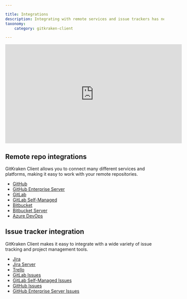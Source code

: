 ```yaml
---

title: Integrations
description: Integrating with remote services and issue trackers has never been easier.
taxonomy:
    category: gitkraken-client

---
```

<div class='embed-container embed-container--16-9'>
    <iframe width='560' height='315' src='https://www.youtube.com/embed/bR4pBzXPuIs?rel=0&vq=hd1080' frameborder='0' allowfullscreen></iframe>
</div>

## Remote repo integrations

GitKraken Client allows you to connect many different services and platforms, making it easy to work with your remote repositories. 

- [GitHub](/gitkraken-client/github-gitkraken-client/)
- [GitHub Enterprise Server](/gitkraken-client/github-enterprise/)
- [GitLab](/gitkraken-client/gitlab-gitkraken-client/)
- [GitLab Self-Managed](/gitkraken-client/gitlab-self-hosted/)
- [Bitbucket](/gitkraken-client/bitbucket)
- [Bitbucket Server](/gitkraken-client/bitbucket-server/)
- [Azure DevOps](/gitkraken-client/azure-devops/)

## Issue tracker integration

GitKraken Client makes it easy to integrate with a wide variety of issue tracking and project management tools.

- [Jira](/gitkraken-client/jira/)
- [Jira Server](/gitkraken-client/jira-server/)
- [Trello](/gitkraken-client/trello/)
- [GitLab Issues](/gitkraken-client/gitlab-issues/)
- [GitLab Self-Managed Issues](/gitkraken-client/gitlab-self-managed-issues/)
- [GitHub Issues](/gitkraken-client/github-issues/)
- [GitHub Enterprise Server Issues](/gitkraken-client/github-enterprise-issues/)